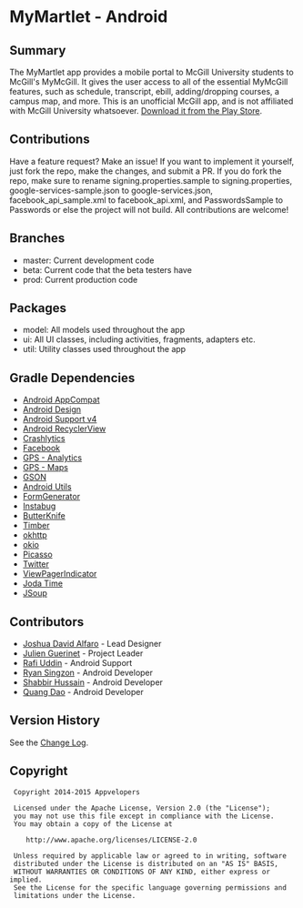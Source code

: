 # MyMartlet - Android

## Summary
The MyMartlet app provides a mobile portal to McGill University students to McGill's MyMcGill. It gives the user access to all of the essential MyMcGill features, such as schedule, transcript, ebill, adding/dropping courses, a campus map, and more. 
This is an unofficial McGill app, and is not affiliated with McGill University whatsoever. [Download it from the Play Store](https://play.google.com/store/apps/details?id=ca.appvelopers.mcgillmobile). 

## Contributions
Have a feature request? Make an issue! If you want to implement it yourself, just fork the repo, make the changes, and submit a PR. 
If you do fork the repo, make sure to rename signing.properties.sample to signing.properties, google-services-sample.json to google-services.json, facebook_api_sample.xml to facebook_api.xml, and PasswordsSample to Passwords or else the project will not build. 
All contributions are welcome!

## Branches
* master: Current development code
* beta: Current code that the beta testers have
* prod: Current production code

## Packages
* model: All models used throughout the app
* ui: All UI classes, including activities, fragments, adapters etc.
* util: Utility classes used throughout the app

## Gradle Dependencies
* [Android AppCompat](http://developer.android.com/tools/support-library/features.html#v7-appcompat)
* [Android Design](http://developer.android.com/tools/support-library/features.html#design)
* [Android Support v4](http://developer.android.com/tools/support-library/features.html#v4)
* [Android RecyclerView](http://developer.android.com/tools/support-library/features.html#v7-recyclerview)
* [Crashlytics](http://try.crashlytics.com/sdk-android/)
* [Facebook](https://github.com/facebook/facebook-android-sdk)
* [GPS - Analytics](https://developers.google.com/analytics/devguides/collection/android/v4/)
* [GPS - Maps](https://developers.google.com/maps/documentation/android-api/)
* [GSON](https://github.com/google/gson)
* [Android Utils](https://github.com/jguerinet/android-utils)
* [FormGenerator](https://github.com/jguerinet/form-generator)
* [Instabug](https://instabug.com/sdk-integration#android)
* [ButterKnife](https://github.com/JakeWharton/butterknife)
* [Timber](https://github.com/JakeWharton/timber)
* [okhttp](https://github.com/square/okhttp)
* [okio](https://github.com/square/okio)
* [Picasso](https://github.com/square/picasso)
* [Twitter](https://dev.twitter.com/mopub/android)
* [ViewPagerIndicator](https://github.com/JakeWharton/ViewPagerIndicator)
* [Joda Time](https://github.com/JodaOrg/joda-time)
* [JSoup](https://github.com/jhy/jsoup)

## Contributors
* [Joshua David Alfaro](https://github.com/JDAlfaro) - Lead Designer
* [Julien Guerinet](https://github.com/jguerinet) - Project Leader
* [Rafi Uddin](https://github.com/AdnanUddin) - Android Support
* [Ryan Singzon](https://github.com/rsingzon) - Android Developer
* [Shabbir Hussain](https://github.com/shabbir-hussain) - Android Developer
* [Quang Dao](https://github.com/nqdao) - Android Developer

## Version History
See the [Change Log](CHANGELOG.md).

## Copyright
	 Copyright 2014-2015 Appvelopers

	 Licensed under the Apache License, Version 2.0 (the "License");
	 you may not use this file except in compliance with the License.
	 You may obtain a copy of the License at

	    http://www.apache.org/licenses/LICENSE-2.0

	 Unless required by applicable law or agreed to in writing, software
	 distributed under the License is distributed on an "AS IS" BASIS,
	 WITHOUT WARRANTIES OR CONDITIONS OF ANY KIND, either express or implied.
	 See the License for the specific language governing permissions and
	 limitations under the License.